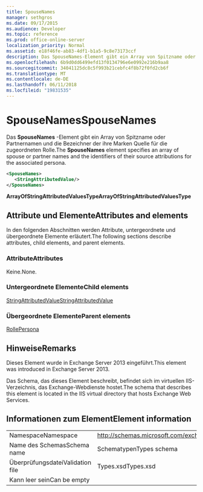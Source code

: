```yaml
---
title: SpouseNames
manager: sethgros
ms.date: 09/17/2015
ms.audience: Developer
ms.topic: reference
ms.prod: office-online-server
localization_priority: Normal
ms.assetid: e18f46fe-ab83-4df1-b1a5-9c8e73173ccf
description: Das SpouseNames-Element gibt ein Array von Spitzname oder Partnernamen und die Bezeichner der ihre Marken Quelle für die zugeordneten Rolle.
ms.openlocfilehash: 6b9d0dd6499efd13f0134796e6e0992e216b9aa8
ms.sourcegitcommit: 34041125dc8c5f993b21cebfc4f8b72f0fd2cb6f
ms.translationtype: MT
ms.contentlocale: de-DE
ms.lasthandoff: 06/11/2018
ms.locfileid: "19831535"
---
```

# <a name="spousenames"></a><span data-ttu-id="dc19d-103">SpouseNames</span><span class="sxs-lookup"><span data-stu-id="dc19d-103">SpouseNames</span></span>

<span data-ttu-id="dc19d-104">Das **SpouseNames** -Element gibt ein Array von Spitzname oder Partnernamen und die Bezeichner der ihre Marken Quelle für die zugeordneten Rolle.</span><span class="sxs-lookup"><span data-stu-id="dc19d-104">The **SpouseNames** element specifies an array of spouse or partner names and the identifiers of their source attributions for the associated persona.</span></span> 
  
```XML
<SpouseNames>
   <StringAttributedValue/>
</SpouseNames>
```

 <span data-ttu-id="dc19d-105">**ArrayOfStringAttributedValuesType**</span><span class="sxs-lookup"><span data-stu-id="dc19d-105">**ArrayOfStringAttributedValuesType**</span></span>
## <a name="attributes-and-elements"></a><span data-ttu-id="dc19d-106">Attribute und Elemente</span><span class="sxs-lookup"><span data-stu-id="dc19d-106">Attributes and elements</span></span>

<span data-ttu-id="dc19d-107">In den folgenden Abschnitten werden Attribute, untergeordnete und übergeordnete Elemente erläutert.</span><span class="sxs-lookup"><span data-stu-id="dc19d-107">The following sections describe attributes, child elements, and parent elements.</span></span>
  
### <a name="attributes"></a><span data-ttu-id="dc19d-108">Attribute</span><span class="sxs-lookup"><span data-stu-id="dc19d-108">Attributes</span></span>

<span data-ttu-id="dc19d-109">Keine.</span><span class="sxs-lookup"><span data-stu-id="dc19d-109">None.</span></span>
  
### <a name="child-elements"></a><span data-ttu-id="dc19d-110">Untergeordnete Elemente</span><span class="sxs-lookup"><span data-stu-id="dc19d-110">Child elements</span></span>

[<span data-ttu-id="dc19d-111">StringAttributedValue</span><span class="sxs-lookup"><span data-stu-id="dc19d-111">StringAttributedValue</span></span>](stringattributedvalue.md)
  
### <a name="parent-elements"></a><span data-ttu-id="dc19d-112">Übergeordnete Elemente</span><span class="sxs-lookup"><span data-stu-id="dc19d-112">Parent elements</span></span>

[<span data-ttu-id="dc19d-113">Rolle</span><span class="sxs-lookup"><span data-stu-id="dc19d-113">Persona</span></span>](persona.md)
  
## <a name="remarks"></a><span data-ttu-id="dc19d-114">Hinweise</span><span class="sxs-lookup"><span data-stu-id="dc19d-114">Remarks</span></span>

<span data-ttu-id="dc19d-115">Dieses Element wurde in Exchange Server 2013 eingeführt.</span><span class="sxs-lookup"><span data-stu-id="dc19d-115">This element was introduced in Exchange Server 2013.</span></span>
  
<span data-ttu-id="dc19d-116">Das Schema, das dieses Element beschreibt, befindet sich im virtuellen IIS-Verzeichnis, das Exchange-Webdienste hostet.</span><span class="sxs-lookup"><span data-stu-id="dc19d-116">The schema that describes this element is located in the IIS virtual directory that hosts Exchange Web Services.</span></span>
  
## <a name="element-information"></a><span data-ttu-id="dc19d-117">Informationen zum Element</span><span class="sxs-lookup"><span data-stu-id="dc19d-117">Element information</span></span>

|||
|:-----|:-----|
|<span data-ttu-id="dc19d-118">Namespace</span><span class="sxs-lookup"><span data-stu-id="dc19d-118">Namespace</span></span>  <br/> |http://schemas.microsoft.com/exchange/services/2006/types  <br/> |
|<span data-ttu-id="dc19d-119">Name des Schemas</span><span class="sxs-lookup"><span data-stu-id="dc19d-119">Schema name</span></span>  <br/> |<span data-ttu-id="dc19d-120">Schematypen</span><span class="sxs-lookup"><span data-stu-id="dc19d-120">Types schema</span></span>  <br/> |
|<span data-ttu-id="dc19d-121">Überprüfungsdatei</span><span class="sxs-lookup"><span data-stu-id="dc19d-121">Validation file</span></span>  <br/> |<span data-ttu-id="dc19d-122">Types.xsd</span><span class="sxs-lookup"><span data-stu-id="dc19d-122">Types.xsd</span></span>  <br/> |
|<span data-ttu-id="dc19d-123">Kann leer sein</span><span class="sxs-lookup"><span data-stu-id="dc19d-123">Can be empty</span></span>  <br/> ||
   

